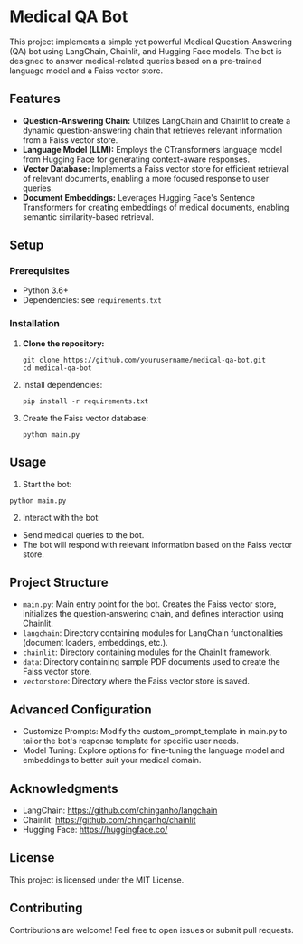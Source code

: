 # Medical QA Bot

This project implements a simple yet powerful Medical Question-Answering (QA) bot using LangChain, Chainlit, and Hugging Face models. The bot is designed to answer medical-related queries based on a pre-trained language model and a Faiss vector store.

## Features

- **Question-Answering Chain:** Utilizes LangChain and Chainlit to create a dynamic question-answering chain that retrieves relevant information from a Faiss vector store.
- **Language Model (LLM):** Employs the CTransformers language model from Hugging Face for generating context-aware responses.
- **Vector Database:** Implements a Faiss vector store for efficient retrieval of relevant documents, enabling a more focused response to user queries.
- **Document Embeddings:** Leverages Hugging Face's Sentence Transformers for creating embeddings of medical documents, enabling semantic similarity-based retrieval.

## Setup

### Prerequisites

- Python 3.6+
- Dependencies: see `requirements.txt`

### Installation

1. **Clone the repository:**

   ```
   git clone https://github.com/yourusername/medical-qa-bot.git
   cd medical-qa-bot
   ```

2. Install dependencies:

   ```
   pip install -r requirements.txt
   ```

3. Create the Faiss vector database:

   ```
   python main.py
   ```

## Usage
1. Start the bot:

```
python main.py
```

2. Interact with the bot:

* Send medical queries to the bot.
* The bot will respond with relevant information based on the Faiss vector store.

## Project Structure
* `main.py`: Main entry point for the bot. Creates the Faiss vector store, initializes the question-answering chain, and defines interaction using Chainlit.
* `langchain`: Directory containing modules for LangChain functionalities (document loaders, embeddings, etc.).
* `chainlit`: Directory containing modules for the Chainlit framework.
* `data`: Directory containing sample PDF documents used to create the Faiss vector store.
* `vectorstore`: Directory where the Faiss vector store is saved.

## Advanced Configuration
* Customize Prompts: Modify the custom_prompt_template in main.py to tailor the bot's response template for specific user needs.
* Model Tuning: Explore options for fine-tuning the language model and embeddings to better suit your medical domain.

## Acknowledgments
* LangChain: https://github.com/chinganho/langchain
* Chainlit: https://github.com/chinganho/chainlit
* Hugging Face: https://huggingface.co/

## License
This project is licensed under the MIT License.

## Contributing
Contributions are welcome! Feel free to open issues or submit pull requests.

